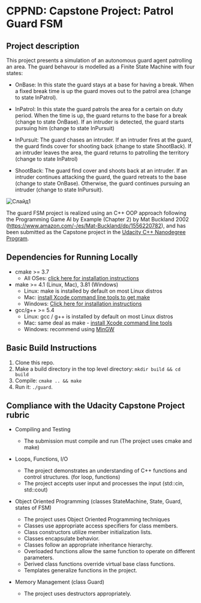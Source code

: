 # CPPND: Capstone Project: Patrol Guard FSM

## Project description
This project presents a simulation of an autonomous guard agent patrolling an area. The guard behavour is modelled as a Finite State Machine with four states:

* OnBase:  In this state the guard stays at a base for having a break. When a fixed break time is up the guard moves out to the patrol area (change to state InPatrol). 

* InPatrol:  In this state the guard patrols the area for a certain on duty period. When the time is up, the guard returns to the base for a break (change to state OnBase). If an intruder is detected, the guard starts pursuing him (change to state InPursuit) 

* InPursuit:  The guard chases an intruder.  If an intruder fires at the guard, the guard finds cover for shooting back (change to state ShootBack).
If an intruder leaves the area, the guard returns to patrolling the territory (change to state InPatrol)

* ShootBack:  The guard find cover and shoots back at an intruder. If an intruder continues attacking the guard, the guard retreats to the base (change to state OnBase). Otherwise, the guard continues pursuing an intruder (change to state InPursuit).

![Слайд1](https://user-images.githubusercontent.com/13367696/140880982-cb082b32-9560-4bd1-a316-c80d034d6674.JPG)


The guard FSM project is realized using an C++ OOP approach following the Programming Game AI by Example (Chapter 2) by Mat Buckland 2002 (https://www.amazon.com/-/es/Mat-Buckland/dp/1556220782), and has been submitted as the Capstone project in the [Udacity C++ Nanodegree Program](https://www.udacity.com/course/c-plus-plus-nanodegree--nd213).

## Dependencies for Running Locally
* cmake >= 3.7
  * All OSes: [click here for installation instructions](https://cmake.org/install/)
* make >= 4.1 (Linux, Mac), 3.81 (Windows)
  * Linux: make is installed by default on most Linux distros
  * Mac: [install Xcode command line tools to get make](https://developer.apple.com/xcode/features/)
  * Windows: [Click here for installation instructions](http://gnuwin32.sourceforge.net/packages/make.htm)
* gcc/g++ >= 5.4
  * Linux: gcc / g++ is installed by default on most Linux distros
  * Mac: same deal as make - [install Xcode command line tools](https://developer.apple.com/xcode/features/)
  * Windows: recommend using [MinGW](http://www.mingw.org/)

## Basic Build Instructions
1. Clone this repo.
2. Make a build directory in the top level directory: `mkdir build && cd build`
3. Compile: `cmake .. && make`
4. Run it: `./guard`.

## Compliance with the Udacity Capstone Project rubric
* Compiling and Testing
  * The submission must compile and run (The project uses cmake and make) 

* Loops, Functions, I/O
  * The project demonstrates an understanding of C++ functions and control structures. (for loop, functions)
  * The project accepts user input and processes the input (std::cin, std::cout)

* Object Oriented Programming (classes StateMachine, State, Guard, states of FSM)
  * The project uses Object Oriented Programming techniques 
  * Classes use appropriate access specifiers for class members.
  * Class constructors utilize member initialization lists.
  * Classes encapsulate behavior.
  * Classes follow an appropriate inheritance hierarchy.
  * Overloaded functions allow the same function to operate on different parameters.
  * Derived class functions override virtual base class functions.
  * Templates generalize functions in the project.

* Memory Management (class Guard)
  * The project uses destructors appropriately.
